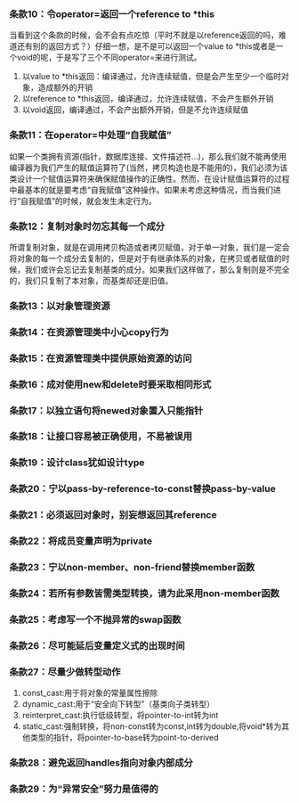 ### 条款10：令operator=返回一个reference to *this
当看到这个条款的时候，会不会有点吃惊（平时不就是以reference返回的吗，难道还有别的返回方式？）仔细一想，是不是可以返回一个value to *this或者是一个void的呢，于是写了三个不同operator=来进行测试。  

1. 以value to *this返回：编译通过，允许连续赋值，但是会产生至少一个临时对象，造成额外的开销  
2. 以reference to *this返回，编译通过，允许连续赋值，不会产生额外开销
3. 以void返回，编译通过，不会产出额外开销，但是不允许连续赋值

### 条款11：在operator=中处理“自我赋值”

如果一个类拥有资源(指针，数据库连接、文件描述符...)，那么我们就不能再使用编译器为我们产生的赋值运算符了(当然，拷贝构造也是不能用的)，我们必须为该类设计一个赋值运算符来确保赋值操作的正确性。然而，在设计赋值运算符的过程中最基本的就是要考虑“自我赋值”这种操作。如果未考虑这种情况，而当我们进行“自我赋值”的时候，就会发生未定行为。
 
### 条款12：复制对象时勿忘其每一个成分
所谓复制对象，就是在调用拷贝构造或者拷贝赋值，对于单一对象，我们是一定会将对象的每一个成分去复制的，但是对于有继承体系的对象，在拷贝或者赋值的时候，我们或许会忘记去复制基类的成分。如果我们这样做了，那么复制则是不完全的，我们只复制了本对象，而基类却还是旧值。
### 条款13：以对象管理资源
### 条款14：在资源管理类中小心copy行为
### 条款15：在资源管理类中提供原始资源的访问
### 条款16：成对使用new和delete时要采取相同形式
### 条款17：以独立语句将newed对象置入只能指针
### 条款18：让接口容易被正确使用，不易被误用
### 条款19：设计class犹如设计type
### 条款20：宁以pass-by-reference-to-const替换pass-by-value
### 条款21：必须返回对象时，别妄想返回其reference
### 条款22：将成员变量声明为private
### 条款23：宁以non-member、non-friend替换member函数
### 条款24：若所有参数皆需类型转换，请为此采用non-member函数
### 条款25：考虑写一个不抛异常的swap函数
### 条款26：尽可能延后变量定义式的出现时间
### 条款27：尽量少做转型动作
1. const_cast:用于将对象的常量属性擦除
2. dynamic_cast:用于“安全向下转型”（基类向子类转型）
3. reinterpret_cast:执行低级转型，将pointer-to-int转为int
4. static_cast:强制转换，将non-const转为const,int转为double,将void*转为其他类型的指针，将pointer-to-base转为point-to-derived
### 条款28：避免返回handles指向对象内部成分
### 条款29：为“异常安全”努力是值得的
